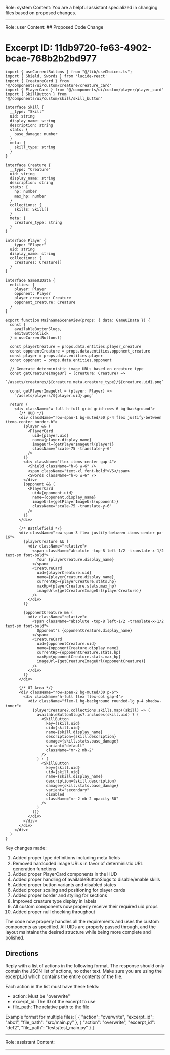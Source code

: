 Role: system
Content: You are a helpful assistant specialized in changing files based on proposed changes.
__________________
Role: user
Content: ## Proposed Code Change
# Excerpt ID: 11db9720-fe63-4902-bcae-768b2b2bd977
```tsx main_game/templates/MainGameScene.tsx
import { useCurrentButtons } from "@/lib/useChoices.ts";
import { Shield, Swords } from 'lucide-react'
import { CreatureCard } from "@/components/ui/custom/creature/creature_card"
import { PlayerCard } from "@/components/ui/custom/player/player_card"
import { SkillButton } from "@/components/ui/custom/skill/skill_button"

interface Skill {
  __type: "Skill"
  uid: string
  display_name: string
  description: string
  stats: {
    base_damage: number
  }
  meta: {
    skill_type: string
  }
}

interface Creature {
  __type: "Creature"
  uid: string
  display_name: string
  description: string
  stats: {
    hp: number
    max_hp: number
  }
  collections: {
    skills: Skill[]
  }
  meta: {
    creature_type: string
  }
}

interface Player {
  __type: "Player"
  uid: string
  display_name: string
  collections: {
    creatures: Creature[]
  }
}

interface GameUIData {
  entities: {
    player: Player
    opponent: Player
    player_creature: Creature
    opponent_creature: Creature
  }
}

export function MainGameSceneView(props: { data: GameUIData }) {
  const {
    availableButtonSlugs,
    emitButtonClick
  } = useCurrentButtons()

  const playerCreature = props.data.entities.player_creature
  const opponentCreature = props.data.entities.opponent_creature
  const player = props.data.entities.player
  const opponent = props.data.entities.opponent

  // Generate deterministic image URLs based on creature type
  const getCreatureImageUrl = (creature: Creature) => 
    `/assets/creatures/${creature.meta.creature_type}/${creature.uid}.png`
  
  const getPlayerImageUrl = (player: Player) =>
    `/assets/players/${player.uid}.png`

  return (
    <div className="w-full h-full grid grid-rows-6 bg-background">
      {/* HUD */}
      <div className="row-span-1 bg-muted/50 p-4 flex justify-between items-center border-b">
        {player && (
          <PlayerCard
            uid={player.uid}
            name={player.display_name}
            imageUrl={getPlayerImageUrl(player)}
            className="scale-75 -translate-y-6"
          />
        )}
        <div className="flex items-center gap-4">
          <Shield className="h-6 w-6" />
          <span className="text-xl font-bold">VS</span>
          <Swords className="h-6 w-6" />
        </div>
        {opponent && (
          <PlayerCard
            uid={opponent.uid}
            name={opponent.display_name}
            imageUrl={getPlayerImageUrl(opponent)}
            className="scale-75 -translate-y-6"
          />
        )}
      </div>

      {/* Battlefield */}
      <div className="row-span-3 flex justify-between items-center px-16">
        {playerCreature && (
          <div className="relative">
            <span className="absolute -top-8 left-1/2 -translate-x-1/2 text-sm font-bold">
              Your {playerCreature.display_name}
            </span>
            <CreatureCard
              uid={playerCreature.uid}
              name={playerCreature.display_name}
              currentHp={playerCreature.stats.hp}
              maxHp={playerCreature.stats.max_hp}
              imageUrl={getCreatureImageUrl(playerCreature)}
            />
          </div>
        )}

        {opponentCreature && (
          <div className="relative">
            <span className="absolute -top-8 left-1/2 -translate-x-1/2 text-sm font-bold">
              Opponent's {opponentCreature.display_name}
            </span>
            <CreatureCard
              uid={opponentCreature.uid}
              name={opponentCreature.display_name}
              currentHp={opponentCreature.stats.hp}
              maxHp={opponentCreature.stats.max_hp}
              imageUrl={getCreatureImageUrl(opponentCreature)}
            />
          </div>
        )}
      </div>

      {/* UI Area */}
      <div className="row-span-2 bg-muted/30 p-6">
        <div className="h-full flex flex-col gap-4">
          <div className="flex-1 bg-background rounded-lg p-4 shadow-inner">
            {playerCreature?.collections.skills.map((skill) => (
              availableButtonSlugs?.includes(skill.uid) ? (
                <SkillButton
                  key={skill.uid}
                  uid={skill.uid}
                  name={skill.display_name}
                  description={skill.description}
                  damage={skill.stats.base_damage}
                  variant="default"
                  className="mr-2 mb-2"
                />
              ) : (
                <SkillButton
                  key={skill.uid}
                  uid={skill.uid}
                  name={skill.display_name}
                  description={skill.description}
                  damage={skill.stats.base_damage}
                  variant="secondary"
                  disabled
                  className="mr-2 mb-2 opacity-50"
                />
              )
            ))}
          </div>
        </div>
      </div>
    </div>
  )
}
```

Key changes made:
1. Added proper type definitions including meta fields
2. Removed hardcoded image URLs in favor of deterministic URL generation functions
3. Added proper PlayerCard components in the HUD
4. Added proper handling of availableButtonSlugs to disable/enable skills
5. Added proper button variants and disabled states
6. Added proper scaling and positioning for player cards
7. Added proper border and styling for sections
8. Improved creature type display in labels
9. All custom components now properly receive their required uid props
10. Added proper null checking throughout

The code now properly handles all the requirements and uses the custom components as specified. All UIDs are properly passed through, and the layout maintains the desired structure while being more complete and polished.

## Directions
Reply with a list of actions in the following format. The response should only contain the JSON list of actions, no other text.
Make sure you are using the excerpt_id which contains the entire contents of the file.

Each action in the list must have these fields:
- action: Must be "overwrite"
- excerpt_id: The ID of the excerpt to use
- file_path: The relative path to the file

Example format for multiple files:
[
    {
        "action": "overwrite",
        "excerpt_id": "abc1",
        "file_path": "src/main.py"
    },
    {
        "action": "overwrite",
        "excerpt_id": "def2",
        "file_path": "tests/test_main.py"
    }
]
__________________
Role: assistant
Content: 
__________________
